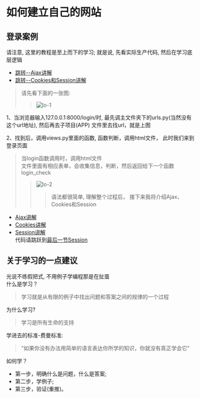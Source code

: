 如何建立自己的网站    
====

## 登录案例  
请注意, 这里的教程是至上而下的学习; 就是说, 先看实际生产代码, 然后在学习底层逻辑    
- [跳转--Ajax讲解](https://github.com/KissMyLady/Django/blob/master/Note/LOGIN_AJAX.md)    
- [跳转--Cookies和Session讲解]()       
  
> 请先看下面的一张图:  
>> ![lo-1](https://github.com/KissMyLady/Django/blob/master/Img/Ajax_Session/lo-1.jpg)  
  
1、当浏览器输入127.0.0.1:8000/login/时, 最先调主文件夹下的urls.py(当然没有这个url地址), 然后再去子项目(APP)  文件里去找url，就是上图  
  
2、找到后，调用views.py里面的函数, 函数判断，调用html文件， 此时我们来到登录页面    
> 当login函数调用时，调用html文件    
> 文件里面有相应表单，会收集信息，判断，然后返回给下一个函数login_check     
>> ![lo-2](https://github.com/KissMyLady/Django/blob/master/Img/Ajax_Session/lo-2.jpg)    
>>  
>>> 语法都很简单, 理解整个过程后， 接下来我将介绍Ajax、Cookies和Session     

- [Ajax讲解]()     
- [Cookies讲解]()    
- [Session讲解]()  
代码请跳跃到[最后一节Session]()      

## 关于学习的一点建议    
光说不练假把式, 不用例子学编程那是在扯蛋    
什么是学习？   
> 学习就是从有限的例子中找出问题和答案之间的规律的一个过程     
 
为什么学习?    
> 学习是所有生命的支持    
 
学进去的标准-费曼标准:    
> "如果你没有办法用简单的语言表达你所学的知识，你就没有真正学会它"  
  
如何学？    
* 第一步，明确什么是问题，什么是答案;    
* 第二步，学例子;    
* 第三步，验证(重推)。  

